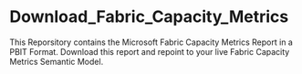 # Download_Fabric_Capacity_Metrics
This Reporsitory contains the Microsoft Fabric Capacity Metrics Report in a PBIT Format.  Download this report and repoint to your live Fabric Capacity Metrics Semantic Model. 
